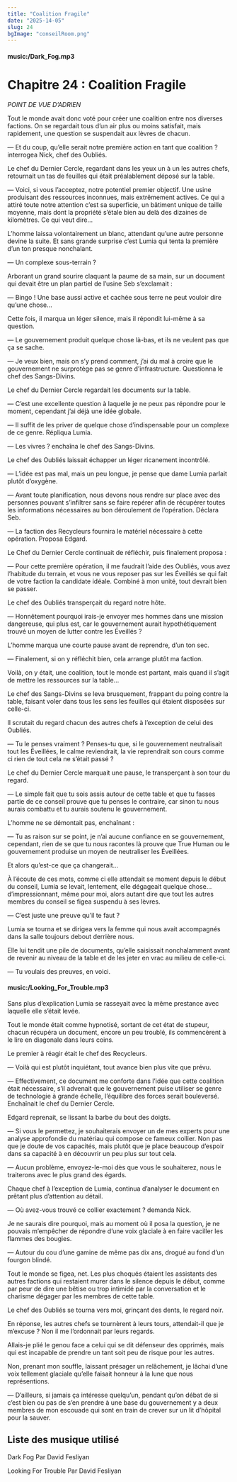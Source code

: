 ```yaml
---
title: "Coalition Fragile"
date: "2025-14-05"
slug: 24
bgImage: "conseilRoom.png"
---
```


#### music:/Dark_Fog.mp3

# Chapitre 24 : Coalition Fragile

*POINT DE VUE D’ADRIEN*

Tout le monde avait donc voté pour créer une coalition entre nos diverses factions. On se regardait tous d’un air plus ou moins satisfait, mais rapidement, une question se suspendait aux lèvres de chacun.

— Et du coup, qu’elle serait notre première action en tant que coalition ? interrogea Nick, chef des Oubliés.

Le chef du Dernier Cercle, regardant dans les yeux un à un les autres chefs, retournait un tas de feuilles qui était préalablement déposé sur la table.

— Voici, si vous l’acceptez, notre potentiel premier objectif. Une usine produisant des ressources inconnues, mais extrêmement actives. Ce qui a attiré toute notre attention c’est sa superficie, un bâtiment unique de taille moyenne, mais dont la propriété s’étale bien au delà des dizaines de kilomètres. Ce qui veut dire…

L’homme laissa volontairement un blanc, attendant qu’une autre personne devine la suite. Et sans grande surprise c’est Lumia qui tenta la première d’un ton presque nonchalant.

— Un complexe sous-terrain ?

Arborant un grand sourire claquant la paume de sa main, sur un document qui devait être un plan partiel de l’usine Seb s’exclamait :

— Bingo ! Une base aussi active et cachée sous terre ne peut vouloir dire qu’une chose…

Cette fois, il marqua un léger silence, mais il répondit lui-même à sa question.

— Le gouvernement produit quelque chose là-bas, et ils ne veulent pas que ça se sache.

— Je veux bien, mais on s’y prend comment, j’ai du mal à croire que le gouvernement ne surprotège pas se genre d’infrastructure. Questionna le chef des Sangs-Divins.

Le chef du Dernier Cercle regardait les documents sur la table.

— C’est une excellente question à laquelle je ne peux pas répondre pour le moment, cependant j’ai déjà une idée globale.

— Il suffit de les priver de quelque chose d’indispensable pour un complexe de ce genre. Répliqua Lumia.

— Les vivres ? enchaîna le chef des Sangs-Divins.

Le chef des Oubliés laissait échapper un léger ricanement incontrôlé.

— L’idée est pas mal, mais un peu longue, je pense que dame Lumia parlait plutôt d’oxygène.

— Avant toute planification, nous devons nous rendre sur place avec des personnes pouvant s’infiltrer sans se faire repérer afin de récupérer toutes les informations nécessaires au bon déroulement de l’opération. Déclara Seb.

— La faction des Recycleurs fournira le matériel nécessaire à cette opération. Proposa Edgard.

Le Chef du Dernier Cercle continuait de réfléchir, puis finalement proposa :

— Pour cette première opération, il me faudrait l’aide des Oubliés, vous avez l’habitude du terrain, et vous ne vous reposer pas sur les Éveillés se qui fait de votre faction la candidate idéale. Combiné à mon unité, tout devrait bien se passer.

Le chef des Oubliés transperçait du regard notre hôte.

— Honnêtement pourquoi irais-je envoyer mes hommes dans une mission dangereuse, qui plus est, car le gouvernement aurait hypothétiquement trouvé un moyen de lutter contre les Éveillés ?

L’homme marqua une courte pause avant de reprendre, d’un ton sec.

— Finalement, si on y réfléchit bien, cela arrange plutôt ma faction.

Voilà, on y était, une coalition, tout le monde est partant, mais quand il s’agit de mettre les ressources sur la table… 

Le chef des Sangs-Divins se leva brusquement, frappant du poing contre la table, faisant voler dans tous les sens les feuilles qui étaient disposées sur celle-ci.

Il scrutait du regard chacun des autres chefs à l’exception de celui des Oubliés.

— Tu le penses vraiment ? Penses-tu que, si le gouvernement neutralisait tout les Éveillées, le calme reviendrait, la vie reprendrait son cours comme ci rien de tout cela ne s’était passé ? 

Le chef du Dernier Cercle marquait une pause, le transperçant à son tour du regard.

— Le simple fait que tu sois assis autour de cette table et que tu fasses partie de ce conseil prouve que tu penses le contraire, car sinon tu nous aurais combattu et tu aurais soutenu le gouvernement.

L’homme ne se démontait pas, enchaînant :

— Tu as raison sur se point, je n’ai aucune confiance en se gouvernement, cependant, rien de se que tu nous racontes là prouve que True Human ou le gouvernement produise un moyen de neutraliser les Éveillées.

Et alors qu’est-ce que ça changerait…

À l’écoute de ces mots, comme ci elle attendait se moment depuis le début du conseil, Lumia se levait, lentement, elle dégageait quelque chose… d’impressionnant, même pour moi, alors autant dire que tout les autres membres du conseil se figea suspendu à ses lèvres.

— C’est juste une preuve qu’il te faut ?

Lumia se tourna et se dirigea vers la femme qui nous avait accompagnés dans la salle toujours debout derrière nous.

Elle lui tendit une pile de documents, qu’elle saisissait nonchalamment avant de revenir au niveau de la table et de les jeter en vrac au milieu de celle-ci.

— Tu voulais des preuves, en voici.

#### music:/Looking_For_Trouble.mp3

Sans plus d’explication Lumia se rasseyait avec la même prestance avec laquelle elle s’était levée.

Tout le monde était comme hypnotisé, sortant de cet état de stupeur, chacun récupéra un document, encore un peu troublé, ils commencèrent à le lire en diagonale dans leurs coins.

Le premier à réagir était le chef des Recycleurs.

— Voilà qui est plutôt inquiétant, tout avance bien plus vite que prévu.

— Effectivement, ce document me conforte dans l’idée que cette coalition était nécessaire, s’il advenait que le gouvernement puise utiliser se genre de technologie à grande échelle, l’équilibre des forces serait bouleversé. Enchaînait le chef du Dernier Cercle.

Edgard reprenait, se lissant la barbe du bout des doigts.

— Si vous le permettez, je souhaiterais envoyer un de mes experts pour une analyse approfondie du matériau qui compose ce fameux collier. Non pas que je doute de vos capacités, mais plutôt que je place beaucoup d’espoir dans sa capacité à en découvrir un peu plus sur tout cela.

— Aucun problème, envoyez-le-moi dès que vous le souhaiterez, nous le traiterons avec le plus grand des égards.

Chaque chef à l’exception de Lumia, continua d’analyser le document en prêtant plus d’attention au détail.

— Où avez-vous trouvé ce collier exactement ? demanda Nick.

Je ne saurais dire pourquoi, mais au moment où il posa la question, je ne pouvais m’empêcher de répondre d’une voix glaciale à en faire vaciller les flammes des bougies.

— Autour du cou d’une gamine de même pas dix ans, drogué au fond d’un fourgon blindé.

Tout le monde se figea, net. Les plus choqués étaient les assistants des autres factions qui restaient murer dans le silence depuis le début, comme par peur de dire une bêtise ou trop intimidé par la conversation et le charisme dégager par les membres de cette table.

Le chef des Oubliés se tourna vers moi, grinçant des dents, le regard noir.

En réponse, les autres chefs se tournèrent à leurs tours, attendait-il que je m’excuse ? Non il me l’ordonnait par leurs regards.

Allais-je plié le genou face a celui qui se dit défenseur des opprimés, mais qui est incapable de prendre un tant soit peu de risque pour les autres.

Non, prenant mon souffle, laissant présager un relâchement, je lâchai d’une voix tellement glaciale qu’elle faisait honneur à la lune que nous représentions.

— D’ailleurs, si jamais ça intéresse quelqu’un, pendant qu’on débat de si c’est bien ou pas de s’en prendre à une base du gouvernement y a deux membres de mon escouade qui sont en train de crever sur un lit d’hôpital pour la sauver.

## Liste des musique utilisé

Dark Fog Par David Fesliyan

Looking For Trouble Par David Fesliyan
